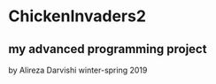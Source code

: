 # ChickenInvaders2
my advanced programming project
-------------------

by Alireza Darvishi
winter-spring 2019
